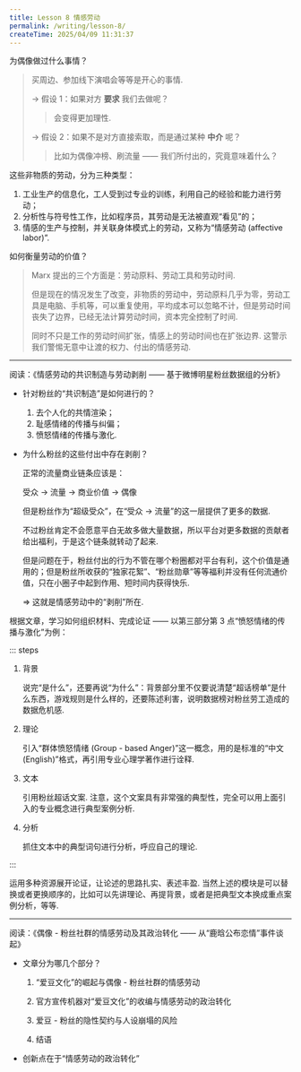 ```yaml
---
title: Lesson 8 情感劳动
permalink: /writing/lesson-8/
createTime: 2025/04/09 11:31:37
---
```

为偶像做过什么事情？

> 买周边、参加线下演唱会等等是开心的事情.
>
> $\longrightarrow$ 假设 1：如果对方 **要求** 我们去做呢？
>
> > 会变得更加理性.
>
> $\longrightarrow$ 假设 2：如果不是对方直接索取，而是通过某种 **中介** 呢？
>
> > 比如为偶像冲榜、刷流量 —— 我们所付出的，究竟意味着什么？

这些非物质的劳动，分为三种类型：

1. 工业生产的信息化，工人受到过专业的训练，利用自己的经验和能力进行劳动；
2. 分析性与符号性工作，比如程序员，其劳动是无法被直观“看见”的；
3. 情感的生产与控制，并关联身体模式上的劳动，又称为“情感劳动 (affective labor)”.

如何衡量劳动的价值？

> Marx 提出的三个方面是：劳动原料、劳动工具和劳动时间.
>
> 但是现在的情况发生了改变，非物质的劳动中，劳动原料几乎为零，劳动工具是电脑、手机等，可以重复使用，平均成本可以忽略不计，但是劳动时间丧失了边界，已经无法计算劳动时间，资本完全控制了时间.
>
> 同时不只是工作的劳动时间扩张，情感上的劳动时间也在扩张边界. 这警示我们警惕无意中让渡的权力、付出的情感劳动.

---

阅读：《情感劳动的共识制造与劳动剥削 —— 基于微博明星粉丝数据组的分析》

* 针对粉丝的“共识制造”是如何进行的？

  1. 去个人化的共情渲染；
  2. 耻感情绪的传播与纠偏；
  3. 愤怒情绪的传播与激化.

* 为什么粉丝的这些付出中存在剥削？

  正常的流量商业链条应该是：

  受众 $\longrightarrow$ 流量 $\longrightarrow$ 商业价值 $\longrightarrow$ 偶像

  但是粉丝作为“超级受众”，在“受众 $\longrightarrow$ 流量”的这一层提供了更多的数据.

  不过粉丝肯定不会愿意平白无故多做大量数据，所以平台对更多数据的贡献者给出福利，于是这个链条就转动了起来.

  但是问题在于，粉丝付出的行为不管在哪个粉圈都对平台有利，这个价值是通用的；但是粉丝所收获的“独家花絮”、“粉丝勋章”等等福利并没有任何流通价值，只在小圈子中起到作用、短时间内获得快乐.

  $\Longrightarrow$ 这就是情感劳动中的“剥削”所在.

根据文章，学习如何组织材料、完成论证 —— 以第三部分第 3 点“愤怒情绪的传播与激化”为例：

::: steps

1. 背景

   说完“是什么”，还要再说“为什么”：背景部分里不仅要说清楚“超话榜单”是什么东西，游戏规则是什么样的，还要陈述利害，说明数据榜对粉丝劳工造成的数据危机感.

2. 理论

   引入“群体愤怒情绪 (Group - based Anger)”这一概念，用的是标准的“中文 (English)”格式，再引用专业心理学著作进行诠释.

3. 文本

   引用粉丝超话文案. 注意，这个文案具有非常强的典型性，完全可以用上面引入的专业概念进行典型案例分析.

4. 分析

   抓住文本中的典型词句进行分析，呼应自己的理论.

:::

运用多种资源展开论证，让论述的思路扎实、表述丰盈. 当然上述的模块是可以替换或者更换顺序的，比如可以先讲理论、再提背景，或者是把典型文本换成重点案例分析，等等.

---

阅读：《偶像 - 粉丝社群的情感劳动及其政治转化 —— 从“鹿晗公布恋情”事件谈起》

* 文章分为哪几个部分？

  1. “爱豆文化”的崛起与偶像 - 粉丝社群的情感劳动

  2. 官方宣传机器对“爱豆文化”的收编与情感劳动的政治转化
  3. 爱豆 - 粉丝的隐性契约与人设崩塌的风险
  4. 结语

* 创新点在于“情感劳动的政治转化”

